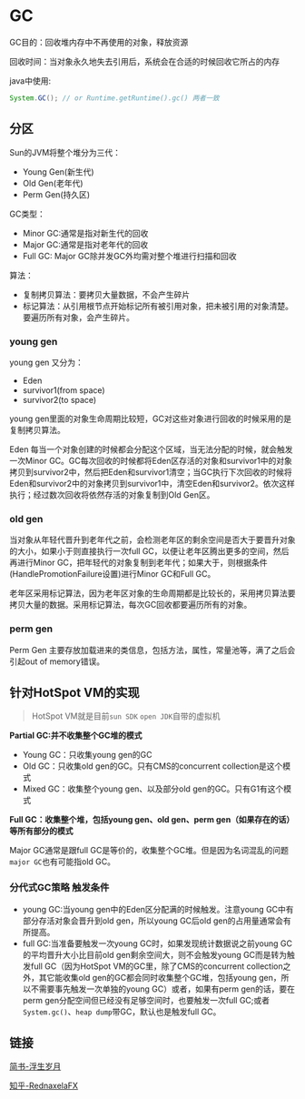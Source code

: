 # GC

GC目的：回收堆内存中不再使用的对象，释放资源

回收时间：当对象永久地失去引用后，系统会在合适的时候回收它所占的内存

java中使用:

```java
System.GC(); // or Runtime.getRuntime().gc() 两者一致
```

## 分区

Sun的JVM将整个堆分为三代：

- Young Gen(新生代)
- Old Gen(老年代)
- Perm Gen(持久区)

GC类型：

- Minor GC:通常是指对新生代的回收
- Major GC:通常是指对老年代的回收
- Full GC: Major GC除并发GC外均需对整个堆进行扫描和回收

算法：

- 复制拷贝算法：要拷贝大量数据，不会产生碎片
- 标记算法：从引用根节点开始标记所有被引用对象，把未被引用的对象清楚。要遍历所有对象，会产生碎片。

### young gen

young gen 又分为：

- Eden
- survivor1(from space)
- survivor2(to space)

young gen里面的对象生命周期比较短，GC对这些对象进行回收的时候采用的是复制拷贝算法。

Eden 每当一个对象创建的时候都会分配这个区域，当无法分配的时候，就会触发一次Minor GC。GC每次回收的时候都将Eden区存活的对象和survivor1中的对象拷贝到survivor2中，然后把Eden和survivor1清空；当GC执行下次回收的时候将Eden和survivor2中的对象拷贝到survivor1中，清空Eden和survivor2。依次这样执行；经过数次回收将依然存活的对象复制到Old Gen区。

### old gen

当对象从年轻代晋升到老年代之前，会检测老年区的剩余空间是否大于要晋升对象的大小，如果小于则直接执行一次full GC，以便让老年区腾出更多的空间，然后再进行Minor GC，把年轻代的对象复制到老年代；如果大于，则根据条件(HandlePromotionFailure设置)进行Minor GC和Full GC。

老年区采用标记算法，因为老年区对象的生命周期都是比较长的，采用拷贝算法要拷贝大量的数据。采用标记算法，每次GC回收都要遍历所有的对象。

### perm gen

Perm Gen 主要存放加载进来的类信息，包括方法，属性，常量池等，满了之后会引起out of memory错误。

## 针对HotSpot VM的实现

> HotSpot VM就是目前`sun SDK` `open JDK`自带的虚拟机



**Partial GC:并不收集整个GC堆的模式**

- Young GC：只收集young gen的GC
- Old GC：只收集old gen的GC。只有CMS的concurrent collection是这个模式
- Mixed GC：收集整个young gen、以及部分old gen的GC。只有G1有这个模式

**Full GC：收集整个堆，包括young gen、old gen、perm gen（如果存在的话）等所有部分的模式**

Major GC通常是跟full GC是等价的，收集整个GC堆。但是因为名词混乱的问题`major GC`也有可能指old GC。

 ### 分代式GC策略 触发条件

- young GC:当young gen中的Eden区分配满的时候触发。注意young GC中有部分存活对象会晋升到old gen，所以young GC后old gen的占用量通常会有所提高。
- full GC:当准备要触发一次young GC时，如果发现统计数据说之前young GC的平均晋升大小比目前old gen剩余空间大，则不会触发young GC而是转为触发full GC（因为HotSpot VM的GC里，除了CMS的concurrent collection之外，其它能收集old gen的GC都会同时收集整个GC堆，包括young gen，所以不需要事先触发一次单独的young GC）或者，如果有perm gen的话，要在perm gen分配空间但已经没有足够空间时，也要触发一次full GC;或者 `System.gc()`、`heap dump`带GC，默认也是触发full GC。

## 链接

[简书-浮生岁月](https://www.jianshu.com/p/5c677880a1b5)

[知乎-RednaxelaFX](https://www.zhihu.com/question/41922036)

